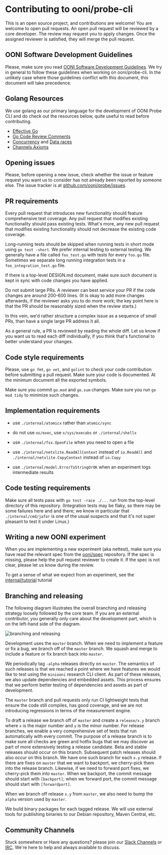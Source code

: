 # Contributing to ooni/probe-cli

This is an open source project, and contributions are welcome! You are welcome
to open pull requests. An open pull request will be reviewed by a core
developer. The review may request you to apply changes. Once the assigned
reviewer is satisfied, they will merge the pull request.

## OONI Software Development Guidelines

Please, make sure you read [OONI Software Development Guidelines](
https://ooni.org/post/ooni-software-development-guidelines/). We try in
general to follow these guidelines when working on ooni/probe-cli. In
the unlikely case where those guidelines conflict with this document, this
document will take precedence.

## Golang Resources

We use golang as our primary language for the development of OONI Probe CLI and do check out the resources below, quite useful to read before contributing.

- [Effective Go](https://go.dev/doc/effective_go)
- [Go Code Review Comments](https://github.com/golang/go/wiki/CodeReviewComments)
- [Concurrency](https://go.dev/blog/pipelines) and [Data races](https://go.dev/ref/mem)
- [Channels Axioms](https://dave.cheney.net/2014/03/19/channel-axioms)

## Opening issues

Please, before opening a new issue, check whether the issue or feature request
you want us to consider has not already been reported by someone else. The
issue tracker is at [github.com/ooni/probe/issues](https://github.com/ooni/probe/issues).

## PR requirements

Every pull request that introduces new functionality should feature
comprehensive test coverage. Any pull request that modifies existing
functionality should pass existing tests. What's more, any new pull
request that modifies existing functionality should not decrease the
existing code coverage.

Long-running tests should be skipped when running tests in short mode
using `go test -short`. We prefer internal testing to external
testing. We generally have a file called `foo_test.go` with tests
for every `foo.go` file. Sometimes we separate long running
integration tests in a `foo_integration_test.go` file.

If there is a top-level DESIGN.md document, make sure such document is
kept in sync with code changes you have applied.

Do not submit large PRs. A reviewer can best service your PR if the
code changes are around 200-600 lines. (It is okay to add more changes
afterwards, if the reviewer asks you to do more work; the key point
here is that the PR should be reasonably sized when the review starts.)

In this vein, we'd rather structure a complex issue as a sequence of
small PRs, than have a single large PR address it all.

As a general rule, a PR is reviewed by reading the whole diff. Let us
know if you want us to read each diff individually, if you think that's
functional to better understand your changes.

## Code style requirements

Please, use `go fmt`, `go vet`, and `golint` to check your code
contribution before submitting a pull request. Make sure your code
is documented. At the minimum document all the exported symbols.

Make sure you commit `go.mod` and `go.sum` changes. Make sure you
run `go mod tidy` to minimize such changes.

## Implementation requirements

- use `./internal/atomicx` rather than `atomic/sync`

- do not use `os/exec`, use `x/sys/execabs` or `./internal/shellx`

- use `./internal/fsx.OpenFile` when you need to open a file

- use `./internal/netxlite.ReadAllContext` instead of `io.ReadAll`
and `./internal/netxlite.CopyContext` instead of `io.Copy`

- use `./internal/model.ErrorToStringOrOK` when 
an experiment logs intermediate results

## Code testing requirements

Make sure all tests pass with `go test -race ./...` run from the
top-level directory of this repository. (Integration tests may be
flaky, so there may be some failures here and and there; we know
in particular that `./internal/cmd/jafar` is one of the usual
suspects and that it's not super pleasant to test it under Linux.)

## Writing a new OONI experiment

When you are implementing a new experiment (aka nettest), make sure
you have read the relevant spec from the [ooni/spec](
https://github.com/ooni/spec) repository. If the spec is missing,
please help the pull request reviewer to create it. If the spec is
not clear, please let us know during the review.

To get a sense of what we expect from an experiment, see the [internal/tutorial](
https://github.com/ooni/probe-cli/tree/master/internal/tutorial) tutorial

## Branching and releasing

The following diagram illustrates the overall branching and releasing
strategy loosely followed by the core team. If you are an external
contributor, you generally only care about the development part, which
is on the left-hand side of the diagram.

![branching and releasing](docs/branching.png)

Development uses the `master` branch. When we need to implement a
feature or fix a bug, we branch off of the `master` branch. We squash
and merge to include a feature or fix branch back into `master`.

We periodically tag `-alpha` releases directly on `master`. The
semantics of such releases is that we reached a point where we have
features we would like to test using the `miniooni` research CLI
client. As part of these releases, we also update dependencies and
embedded assets. This process ensures that we perform better testing
of dependencies and assets as part of development.

The `master` branch and pull requests only run CI lightweight tests
that ensure the code still compiles, has good coverage, and we are
not introducing regressions in terms of the measurement engine.

To draft a release we branch off of `master` and create a `release/x.y`
branch where `x` is the major number and `y` is the minor number. For
release branches, we enable a very comprehensive set of tests that run
automatically with every commit. The purpose of a release branch is to
make sure all checks are green and hotfix bugs that we may discover
as part of more extensively testing a release candidate. Beta and stable
releases should occur on this branch. Subsequent patch releases should
also occur on this branch. We have one such branch for each `x.y`
release. If there are fixes on `master` that we want to backport, we
cherry-pick them into the release branch. Likewise, if we need to
forward port fixes, we cherry-pick them into `master`. When we backport,
the commit message should start with `[backport]`; when we forward
port, the commit message should start with `[forwardport]`.

When we branch off release `x.y` from `master`, we also need to bump
the `alpha` version used by `master`.

We build binary packages for each tagged release. We will use external
tools for publishing binaries to our Debian repository, Maven Central, etc.

## Community Channels

Stuck somewhere or Have any questions? please join our [Slack Channels](https://slack.ooni.org/) or [IRC](ircs://irc.oftc.net:6697/#ooni). We're here to help and always available to discuss. 
